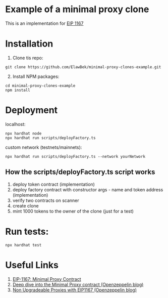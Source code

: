 # Example of a minimal proxy clone

This is an implementation for [EIP 1167](https://eips.ethereum.org/EIPS/eip-1167)

# Installation

1. Clone tis repo:

```shell
git clone https://github.com/ElawBek/minimal-proxy-clones-example.git
```

2. Install NPM packages:

```shell
cd minimal-proxy-clones-example
npm install
```

# Deployment

localhost:

```shell
npx hardhat node
npx hardhat run scripts/deployFactory.ts
```

custom network (testnets/mainnets):

```shell
npx hardhat run scripts/deployFactory.ts --network yourNetwork
```

## How the scripts/deployFactory.ts script works

1. deploy token contract (implementation)
2. deploy factory contract with constructor args - name and token address (implementation)
3. verify two contracts on scanner
4. create clone
5. mint 1000 tokens to the owner of the clone (just for a test)

# Run tests:

```shell
npx hardhat test
```

# Useful Links

1. [EIP-1167: Minimal Proxy Contract](https://eips.ethereum.org/EIPS/eip-1167)
2. [Deep dive into the Minimal Proxy contract (Openzeppelin blog)](https://blog.openzeppelin.com/deep-dive-into-the-minimal-proxy-contract/)
3. [Non Upgradeable Proxies with EIP1167 (Openzeppelin blog)](https://blog.openzeppelin.com/the-state-of-smart-contract-upgrades/#minimal-proxies)
